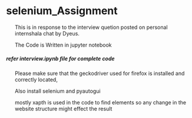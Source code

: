 # selenium_Assignment
<ul>This is in response to the interview quetion posted on personal internshala chat by Dyeus.</ul>
<ul>The Code is Written in jupyter notebook</ul><h5>refer interview.ipynb file for complete code</h5> 
<ul>Please make sure that the geckodriver used for firefox is installed and correctly located,</ul>
<ul>Also install selenium and pyautogui</ul>
<ul>mostly xapth is used in the code to find elements so any change in the website structure might effect the result</ul>
